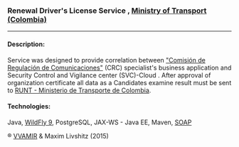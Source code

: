 ### Renewal Driver's License Service , [Ministry of Transport (Colombia)](https://www.mintransporte.gov.co/) ###
______________________________________________

#### Description: ####
 Service was designed to provide correlation 
 between ["Comisión de Regulación de Comunicaciones"](http://www.mintic.gov.co/portal/604/w3-propertyvalue-6185.html) 
 (CRC) specialist's business application  and Security Control and Vigilance center (SVC)-Cloud . 
 After approval of organization certificate 
 all data as a Candidates examine result must be 
 sent to [RUNT - Ministerio de Transporte de Colombia](https://www.mintransporte.gov.co/).

#### Technologies: ####
 Java, [WildFly 9](https://www.wildfly.org/news/2015/07/02/WildFly9-Final-Released/), PostgreSQL, JAX-WS - Java EE, Maven, [SOAP](https://simple.wikipedia.org/wiki/SOAP_(protocol))


® [VVAMIR](http://www.vvamir.com/) & Maxim Livshitz (2015)
